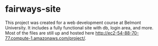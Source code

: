 # fairways-site
This project was created for a web development course at Belmont University. It includes a fully functional site with db, login area, and more.
Most of the files are still up and hosted here http://ec2-54-88-70-77.compute-1.amazonaws.com/project/.
